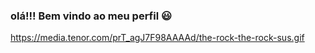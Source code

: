 ### olá!!! Bem vindo ao meu perfil 😃

https://media.tenor.com/prT_agJ7F98AAAAd/the-rock-the-rock-sus.gif
